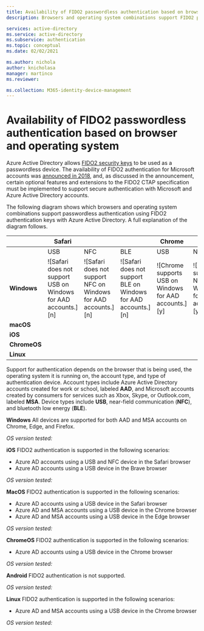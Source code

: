 ```yaml
---
title: Availability of FIDO2 passwordless authentication based on browser and operating system
description: Browsers and operating system combinations support FIDO2 passwordless authentication for apps using Azure Active Directory

services: active-directory
ms.service: active-directory
ms.subservice: authentication
ms.topic: conceptual
ms.date: 02/02/2021

ms.author: nichola
author: knicholasa
manager: martinco
ms.reviewer: 

ms.collection: M365-identity-device-management
---
```

# Availability of FIDO2 passwordless authentication based on browser and operating system

Azure Active Directory allows [FIDO2 security keys](https://docs.microsoft.com/en-us/azure/active-directory/authentication/concept-authentication-passwordless#fido2-security-keys) to be used as a passwordless device. The availability of FIDO2 authentication for Microsoft accounts was [announced in 2018](https://techcommunity.microsoft.com/t5/identity-standards-blog/all-about-fido2-ctap2-and-webauthn/ba-p/288910), and, as discussed in the announcement, certain optional features and extensions to the FIDO2 CTAP specification must be implemented to support secure authentication with Microsoft and Azure Active Directory accounts.

The following diagram shows which browsers and operating system combinations support passwordless authentication using FIDO2 authentication keys with Azure Active Directory. A full explanation of the diagram follows.

|  | Safari | | | Chrome |  |  | Edge |  |  | Firefox |  |  |
| --- | --- | --- | --- | --- | --- | --- | --- | --- | --- | --- | --- | --- |
|  | USB | NFC | BLE | USB | NFC | BLE | USB | NFC | BLE | USB | NFC | BLE |
| **Windows**  | ![Safari does not support USB on Windows for AAD accounts.][n] | ![Safari does not support NFC on Windows for AAD accounts.][n] | ![Safari does not support BLE on Windows for AAD accounts.][n] | ![Chrome supports USB on Windows for AAD accounts.][y] | ![Chrome supports NFC on Windows for AAD accounts.][y] | ![Chrome supports BLE on Windows for AAD accounts.][y] | ![Edge supports USB on Windows for AAD accounts.][y] | ![Edge supports NFC on Windows for AAD accounts.][y] | ![Edge supports BLE on Windows for AAD accounts.][y] | ![Firefox supports USB on Windows for AAD accounts.][y] | [Firefox supports NFC on Windows for AAD accounts.][y] | [Firefox supports BLE on Windows for AAD accounts.][y] |
| **macOS** |  |  |  |  |  |  |  |  |  |  |  |  |
| **iOS** |  |  |  |  |  |  |  |  |  |  |  |  |
| **ChromeOS** |  |  |  |  |  |  |  |  |  |  |  |  |
| **Linux** |  |  |  |  |  |  |  |  |  |  |  |  |


Support for authentication depends on the browser that is being used, the operating system it is running on, the account type, and type of authentication device. Account types include Azure Active Directory accounts created for work or school, labeled **AAD**, and Microsoft accounts created by consumers for services such as Xbox, Skype, or Outlook.com, labeled **MSA**. Device types include **USB**, near-field communication (**NFC**), and bluetooth low energy (**BLE**).

**Windows**
All devices are supported for both AAD and MSA accounts on Chrome, Edge, and Firefox.

*OS version tested:*

**iOS**
FIDO2 authentication is supported in the following scenarios:
- Azure AD accounts using a USB and NFC device in the Safari browser
- Azure AD accounts using a USB device in the Brave browser

*OS version tested:*

**MacOS**
FIDO2 authentication is supported in the following scenarios:
- Azure AD accounts using a USB device in the Safari browser
- Azure AD and MSA accounts using a USB device in the Chrome browser
- Azure AD and MSA accounts using a USB device in the Edge browser

*OS version tested:*

**ChromeOS**
FIDO2 authentication is supported in the following scenarios:
- Azure AD accounts using a USB device in the Chrome browser

*OS version tested:*

**Android**
FIDO2 authentication is not supported.

*OS version tested:*

**Linux**
FIDO2 authentication is supported in the following scenarios:
- Azure AD and MSA accounts using a USB device in the Chrome browser

*OS version tested:*